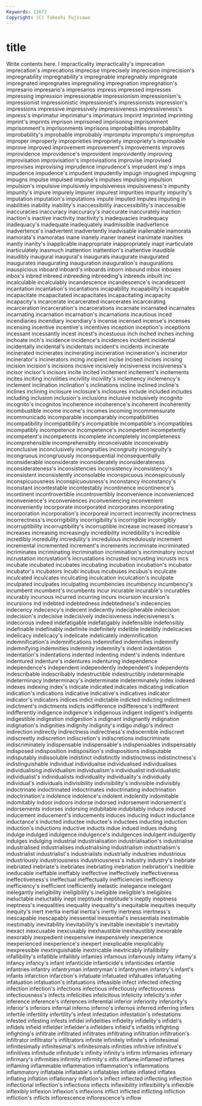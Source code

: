 ```yaml
---
Keywords: 11672 
Copyright: (C) Takeshi Fujisawa
---
```


# title

Write contents here.
l impracticality impracticality's imprecation imprecation's imprecations imprecise imprecisely
imprecision imprecision's impregnability impregnability's impregnable impregnably impregnate impregnated impregnates impregnating
impregnation impregnation's impresario impresario's impresarios impress impressed impresses impressing impression
impressionable impressionism impressionism's impressionist impressionistic impressionist's impressionists impression's impressions impressive
impressively impressiveness impressiveness's impress's imprimatur imprimatur's imprimaturs imprint imprinted imprinting
imprint's imprints imprison imprisoned imprisoning imprisonment imprisonment's imprisonments imprisons improbabilities
improbability improbability's improbable improbably impromptu impromptu's impromptus improper improperly improprieties
impropriety impropriety's improvable improve improved improvement improvement's improvements improves improvidence
improvidence's improvident improvidently improving improvisation improvisation's improvisations improvise improvised improvises
improvising imprudence imprudence's imprudent imp's imps impudence impudence's impudent impudently
impugn impugned impugning impugns impulse impulsed impulse's impulses impulsing impulsion
impulsion's impulsive impulsively impulsiveness impulsiveness's impunity impunity's impure impurely impurer
impurest impurities impurity impurity's imputation imputation's imputations impute imputed imputes
imputing in inabilities inability inability's inaccessibility inaccessibility's inaccessible inaccuracies inaccuracy
inaccuracy's inaccurate inaccurately inaction inaction's inactive inactivity inactivity's inadequacies inadequacy
inadequacy's inadequate inadequately inadmissible inadvertence inadvertence's inadvertent inadvertently inadvisable inalienable
inamorata inamorata's inamoratas inane inanely inaner inanest inanimate inanities inanity
inanity's inapplicable inappropriate inappropriately inapt inarticulate inarticulately inasmuch inattention inattention's
inattentive inaudible inaudibly inaugural inaugural's inaugurals inaugurate inaugurated inaugurates inaugurating
inauguration inauguration's inaugurations inauspicious inboard inboard's inboards inborn inbound inbox
inboxes inbox's inbred inbreed inbreeding inbreeding's inbreeds inbuilt inc incalculable
incalculably incandescence incandescence's incandescent incantation incantation's incantations incapability incapability's incapable
incapacitate incapacitated incapacitates incapacitating incapacity incapacity's incarcerate incarcerated incarcerates incarcerating
incarceration incarceration's incarcerations incarnate incarnated incarnates incarnating incarnation incarnation's incarnations
incautious inced incendiaries incendiary incendiary's incense incensed incense's incenses incensing
incentive incentive's incentives inception inception's inceptions incessant incessantly incest incest's
incestuous inch inched inches inching inchoate inch's incidence incidence's incidences
incident incidental incidentally incidental's incidentals incident's incidents incinerate incinerated incinerates
incinerating incineration incineration's incinerator incinerator's incinerators incing incipient incise incised
incises incising incision incision's incisions incisive incisively incisiveness incisiveness's incisor
incisor's incisors incite incited incitement incitement's incitements incites inciting incivilities
incivility incivility's inclemency inclemency's inclement inclination inclination's inclinations incline inclined
incline's inclines inclining inclosure inclosure's inclosures include included includes including
inclusion inclusion's inclusions inclusive inclusively incognito incognito's incognitos incoherence incoherence's
incoherent incoherently incombustible income income's incomes incoming incommensurate incommunicado incomparable
incomparably incompatibilities incompatibility incompatibility's incompatible incompatible's incompatibles incompatibly incompetence incompetence's
incompetent incompetently incompetent's incompetents incomplete incompletely incompleteness incomprehensible incomprehensibly inconceivable
inconceivably inconclusive inconclusively incongruities incongruity incongruity's incongruous incongruously inconsequential inconsequentially
inconsiderable inconsiderate inconsiderately inconsiderateness inconsiderateness's inconsistencies inconsistency inconsistency's inconsistent inconsistently
inconsolable inconspicuous inconspicuously inconspicuousness inconspicuousness's inconstancy inconstancy's inconstant incontestable incontestably
incontinence incontinence's incontinent incontrovertible incontrovertibly inconvenience inconvenienced inconvenience's inconveniences inconveniencing
inconvenient inconveniently incorporate incorporated incorporates incorporating incorporation incorporation's incorporeal incorrect
incorrectly incorrectness incorrectness's incorrigibility incorrigibility's incorrigible incorrigibly incorruptibility incorruptibility's incorruptible
increase increased increase's increases increasing increasingly incredibility incredibility's incredible incredibly
incredulity incredulity's incredulous incredulously increment incremental incremented increment's increments incriminate
incriminated incriminates incriminating incrimination incrimination's incriminatory incrust incrustation incrustation's incrustations
incrusted incrusting incrusts incs incubate incubated incubates incubating incubation incubation's
incubator incubator's incubators incubi incubus incubuses incubus's inculcate inculcated inculcates
inculcating inculcation inculcation's inculpate inculpated inculpates inculpating incumbencies incumbency incumbency's
incumbent incumbent's incumbents incur incurable incurable's incurables incurably incurious incurred
incurring incurs incursion incursion's incursions ind indebted indebtedness indebtedness's indecencies
indecency indecency's indecent indecently indecipherable indecision indecision's indecisive indecisively indecisiveness
indecisiveness's indecorous indeed indefatigable indefatigably indefensible indefensibly indefinable indefinably indefinite
indefinitely indelible indelibly indelicacies indelicacy indelicacy's indelicate indelicately indemnification indemnification's
indemnifications indemnified indemnifies indemnify indemnifying indemnities indemnity indemnity's indent indentation
indentation's indentations indented indenting indent's indents indenture indentured indenture's indentures
indenturing independence independence's independent independently independent's independents indescribable indescribably indestructible
indestructibly indeterminable indeterminacy indeterminacy's indeterminate indeterminately index indexed indexes indexing
index's indicate indicated indicates indicating indication indication's indications indicative indicative's
indicatives indicator indicator's indicators indices indict indictable indicted indicting indictment
indictment's indictments indicts indifference indifference's indifferent indifferently indigence indigence's indigenous
indigent indigent's indigents indigestible indigestion indigestion's indignant indignantly indignation indignation's
indignities indignity indignity's indigo indigo's indirect indirection indirectly indirectness indirectness's
indiscernible indiscreet indiscreetly indiscretion indiscretion's indiscretions indiscriminate indiscriminately indispensable indispensable's
indispensables indispensably indisposed indisposition indisposition's indispositions indisputable indisputably indissoluble indistinct
indistinctly indistinctness indistinctness's indistinguishable individual individualise individualised individualises individualising individualism
individualism's individualist individualistic individualist's individualists individuality individuality's individually individual's individuals
indivisibility indivisibility's indivisible indivisibly indoctrinate indoctrinated indoctrinates indoctrinating indoctrination indoctrination's
indolence indolence's indolent indolently indomitable indomitably indoor indoors indorse indorsed
indorsement indorsement's indorsements indorses indorsing indubitable indubitably induce induced inducement
inducement's inducements induces inducing induct inductance inductance's inducted inductee inductee's
inductees inducting induction induction's inductions inductive inducts indue indued indues
induing indulge indulged indulgence indulgence's indulgences indulgent indulgently indulges indulging
industrial industrialisation industrialisation's industrialise industrialised industrialises industrialising industrialism industrialism's industrialist
industrialist's industrialists industrially industries industrious industriously industriousness industriousness's industry industry's
inebriate inebriated inebriate's inebriates inebriating inebriation inebriation's inedible ineducable ineffable
ineffably ineffective ineffectively ineffectiveness ineffectiveness's ineffectual ineffectually inefficiencies inefficiency inefficiency's
inefficient inefficiently inelastic inelegance inelegant inelegantly ineligibility ineligibility's ineligible ineligible's
ineligibles ineluctable ineluctably inept ineptitude ineptitude's ineptly ineptness ineptness's inequalities
inequality inequality's inequitable inequities inequity inequity's inert inertia inertial inertia's
inertly inertness inertness's inescapable inescapably inessential inessential's inessentials inestimable inestimably
inevitability inevitability's inevitable inevitable's inevitably inexact inexcusable inexcusably inexhaustible inexhaustibly
inexorable inexorably inexpedient inexpensive inexpensively inexperience inexperienced inexperience's inexpert inexplicable
inexplicably inexpressible inextinguishable inextricable inextricably infallibility infallibility's infallible infallibly infamies
infamous infamously infamy infamy's infancy infancy's infant infanticide infanticide's infanticides
infantile infantries infantry infantryman infantryman's infantrymen infantry's infant's infants infarction
infarction's infatuate infatuated infatuates infatuating infatuation infatuation's infatuations infeasible infect
infected infecting infection infection's infections infectious infectiously infectiousness infectiousness's infects
infelicities infelicitous infelicity infelicity's infer inference inference's inferences inferential inferior
inferiority inferiority's inferior's inferiors infernal inferno inferno's infernos inferred inferring
infers infertile infertility infertility's infest infestation infestation's infestations infested infesting
infests infidel infidelities infidelity infidelity's infidel's infidels infield infielder infielder's
infielders infield's infields infighting infighting's infiltrate infiltrated infiltrates infiltrating infiltration
infiltration's infiltrator infiltrator's infiltrators infinite infinitely infinite's infinitesimal infinitesimally infinitesimal's
infinitesimals infinities infinitive infinitive's infinitives infinitude infinitude's infinity infinity's infirm
infirmaries infirmary infirmary's infirmities infirmity infirmity's infix inflame inflamed inflames
inflaming inflammable inflammation inflammation's inflammations inflammatory inflatable inflatable's inflatables inflate
inflated inflates inflating inflation inflationary inflation's inflect inflected inflecting inflection
inflectional inflection's inflections inflects inflexibility inflexibility's inflexible inflexibly inflexion inflexion's
inflexions inflict inflicted inflicting infliction infliction's inflicts inflorescence inflorescence's inflow
